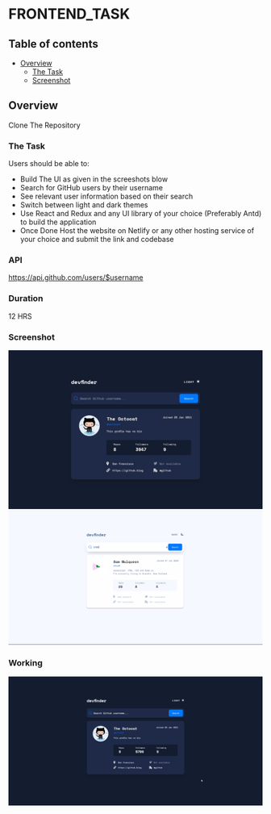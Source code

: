 # FRONTEND_TASK

## Table of contents

- [Overview](#overview)
  - [The Task](#the-challenge)
  - [Screenshot](#screenshot)

## Overview
Clone The Repository

### The Task
Users should be able to:
- Build The UI as given in the screeshots blow 
- Search for GitHub users by their username
- See relevant user information based on their search
- Switch between light and dark themes
- Use React and Redux and any UI library of your choice (Preferably Antd) to build the application 
- Once Done Host the website on Netlify or any other hosting service of your choice and submit the link and codebase

### API
https://api.github.com/users/$username

### Duration
12 HRS

### Screenshot

![](./screenshot.jpg)
![](./screenshot1.png)


### Working
![](./working.gif)
